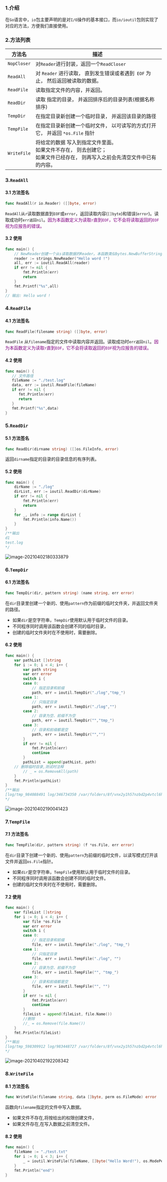 ### 1.介绍

在`Go`语言中，`io`包主要声明的是对`I/O`操作的基本接口，而`io/ioutil`包则实现了对应的方法，方便我们直接使用。

### 2.方法列表

| 方法名      | 描述                                                         |
| ----------- | ------------------------------------------------------------ |
| `NopCloser` | 对`Reader`进行封装，返回一个`ReadCloser`                     |
| `ReadAll`   | 对 `Reader` 进行读取， 直到发生错误或者遇到` EOF` 为止， 然后返回被读取的数据。 |
| `ReadFile`  | 读取指定文件的内容，并返回。                                 |
| `ReadDir`   | 读取 指定的目录， 并返回排序后的目录列表(根据名称排序)       |
| `TempDir`   | 在指定目录新创建一个临时目录， 并返回该目录的路径            |
| `TempFile`  | 在指定目录新创建一个临时文件， 以可读写的方式打开它， 并返回 `*os.File` 指针 |
| `WriteFile` | 将给定的数据 写入到指定文件里面。 <br/>如果文件不存在， 则去创建它； <br/>如果文件已经存在， 则再写入之前会先清空文件中已有的内容。 |

### 3.`ReadAll`

#### 3.1 方法签名

```go
func ReadAll(r io.Reader) ([]byte, error) 
```

`ReadAll`从`r`读取数据直到`EOF`或`error`，返回读取内容(`[]byte`)和错误(`error`)。读取成功时`err返回nil`。<font color=purple>因为本函数定义为读取`r`直到`EOF`，它不会将读取返回的`EOF`视为应报告的错误。</font>

#### 3.2 使用

```go
func main() {
	// NewReader创建一个从s读取数据的Reader。本函数类似bytes.NewBufferString
	reader := strings.NewReader("Hello word !")
	all, err := ioutil.ReadAll(reader)
	if err != nil {
		fmt.Println(err)
		return
	}
	fmt.Printf("%s",all)
}
// 输出: Hello word !
```

### 4.`ReadFile`

#### 4.1 方法签名

```go
func ReadFile(filename string) ([]byte, error) 
```

`ReadFile` 从`filename`指定的文件中读取内容并返回。读取成功时`err返回nil`。<font color=purple>因为本函数定义为读取`r`直到`EOF`，它不会将读取返回的`EOF`视为应报告的错误。</font>

#### 4.2 使用

```go
func main() {
   // 文件路径
   fileName := "./test.log"
   data, err := ioutil.ReadFile(fileName)
   if err != nil {
      fmt.Println(err)
      return
   }
   fmt.Printf("%s",data)
}
```

### 5.`ReadDir`

#### 5.1 方法签名

```go
func ReadDir(dirname string) ([]os.FileInfo, error) 
```

返回`dirname`指定的目录的目录信息的有序列表。

#### 5.2 使用

```go
func main() {
	dirName := "./log"
	dirList, err := ioutil.ReadDir(dirName)
	if err != nil {
		fmt.Println(err)
		return
	}
	for _, info := range dirList {
		fmt.Println(info.Name())
	}
}
/**输出
d1
test.log
*/
```

![image-20210402180333879](./img/image-20210402180333879.png)

### 6.`TempDir`

#### 6.1 方法签名

```go
func TempDir(dir, pattern string) (name string, err error)
```

在`dir`目录里创建一个新的、使用`pattern`作为前缀的临时文件夹，并返回文件夹的路径。

- 如果`dir`是空字符串，`TempDir`使用默认用于临时文件的目录。 
- 不同程序同时调用该函数会创建不同的临时目录，
- 创建的临时文件夹时在不使用时，需要删除。

#### 6.2 使用

```go
func main() {
	var pathList []string
	for i := 0; i < 4; i++ {
		var path string
		var err error
		switch i {
		case 0:
			// 指定目录和前缀
			path, err = ioutil.TempDir("./log","tmp_")
		case 1:
			// 只指定目录
			path, err = ioutil.TempDir("./log","")
		case 2:
			// 目录为空、前缀不为空
			path, err = ioutil.TempDir("","tmp_")
		case 3:
			// 目录和前缀都是空
			path, err = ioutil.TempDir("","")
		}
		if err != nil {
			fmt.Println(err)
			continue
		}
		pathList = append(pathList, path)
    // 删除临时目录,测试时注释
		// _ = os.RemoveAll(path)
	}
	fmt.Println(pathList)
}
/**输出
[log/tmp_984088491 log/346734350 /var/folders/8f/vnx2y1h57nzbd2p4vtcl6hv80000gn/T/tmp_561537301 /var/folders/8f/vnx2y1h57nzbd2p4vtcl6hv80000gn/T/840593776]
*/
```

![image-20210402190041423](./img/image-20210402190041423.png)

### 7.`TempFile`

#### 7.1 方法签名

```go
func TempFile(dir, pattern string) (f *os.File, err error)
```
在`dir`目录下创建一个新的、使用`pattern`为前缀的临时文件，以读写模式打开该文件并返回`os.File`指针。

- 如果`dir`是空字符串，`TempFile`使用默认用于临时文件的目录。
- 不同程序同时调用该函数会创建不同的临时文件。
- 创建的临时文件夹时在不使用时，需要删除。


#### 7.2 使用

```go
func main() {
	var fileList []string
	for i := 0; i < 4; i++ {
		var file *os.File
		var err error
		switch i {
		case 0:
			// 指定目录和前缀
			file, err = ioutil.TempFile("./log", "tmp_")
		case 1:
			// 只指定目录
			file, err = ioutil.TempFile("./log", "")
		case 2:
			// 目录为空、前缀不为空
			file, err = ioutil.TempFile("", "tmp_")
		case 3:
			// 目录和前缀都是空
			file, err = ioutil.TempFile("", "")
		}
		if err != nil {
			fmt.Println(err)
			continue
		}
		fileList = append(fileList, file.Name())
		//删除
		//_ = os.Remove(file.Name())
	}
	fmt.Println(fileList)
}
/**输出
[log/tmp_598309912 log/983448727 /var/folders/8f/vnx2y1h57nzbd2p4vtcl6hv80000gn/T/tmp_134984970 /var/folders/8f/vnx2y1h57nzbd2p4vtcl6hv80000gn/T/246937825]
*/
```

![image-20210402192208342](./img/image-20210402192208342.png)

### 8.`WriteFile`

#### 8.1 方法签名

```go
func WriteFile(filename string, data []byte, perm os.FileMode) error
```

函数向`filename`指定的文件中写入数据。

- 如果文件不存在,将按给出的权限创建文件，
- 如果文件存在,在写入数据之前清空文件。

#### 8.2 使用

```go
func main() {
	fileName := "./test.txt"
	for i := 0; i < 3; i++ {
		_ = ioutil.WriteFile(fileName, []byte("Hello Word!"), os.ModePerm)
	}
	fmt.Println("end")
}
```

